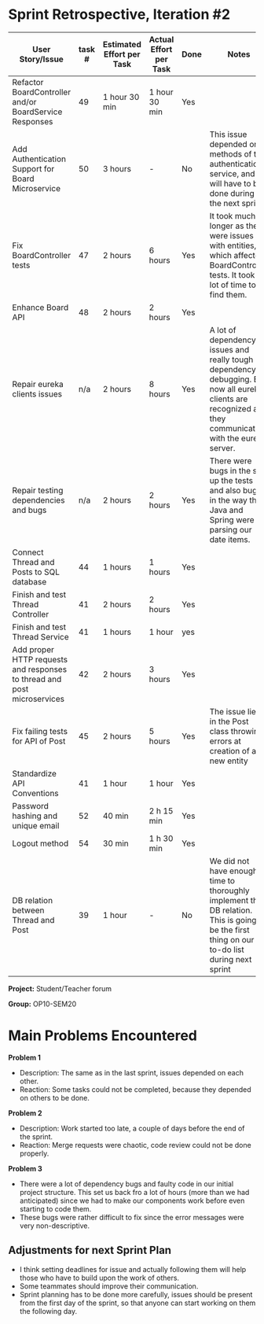 # Sprint Retrospective, Iteration #2

| User Story/Issue                 | task # | Estimated Effort per Task | Actual Effort per Task | Done | Notes                                                        |
| -------------------------------- | ------ | ------------------------- | ---------------------- | ---- | ------------------------------------------------------------ |
| Refactor BoardController and/or BoardService Responses | 49    | 1 hour 30 min                    | 1 hour 30 min                 | Yes  |                                                           |
| Add Authentication Support for Board Microservice | 50    | 3 hours                    | -                 | No  | This issue depended on methods of the authentication service, and will have to be done during the next sprint.                                                          |
| Fix BoardController tests | 47    | 2 hours                     | 6 hours                 | Yes  |  It took much longer as there were issues with entities, which affected BoardController tests. It took a lot of time to find them.            |
| Enhance Board API | 48    | 2 hours                     | 2 hours                 | Yes  |                             |
| Repair eureka clients issues | n/a | 2 hours | 8 hours | Yes | A lot of dependency issues and really tough dependency debugging. But now all eureka clients are recognized and they communicate with the eureka server. |
| Repair testing dependencies and bugs | n/a | 2 hours | 2 hours | Yes | There were bugs in the set up the tests and also bugs in the way the Java and Spring were parsing our date items. |
| Connect Thread and Posts to SQL database | 44 | 1 hours | 1 hours | Yes | |
| Finish and test Thread Controller | 41 | 2 hours | 2 hours | Yes | |
| Finish and test Thread Service | 41 | 1 hours | 1 hour | yes | |
| Add proper HTTP requests and responses to thread and post microservices | 42 | 2 hours | 3 hours | Yes | |
| Fix failing tests for API of Post | 45 | 2 hours | 5 hours | Yes | The issue lied in the Post class throwing errors at creation of a new entity |
| Standardize API Conventions | 41 | 1 hour | 1 hour | Yes | |
|Password hashing and  unique email | 52 | 40 min | 2 h 15 min | Yes |
|Logout method | 54 | 30 min | 1 h 30 min | Yes |
|DB relation between Thread and Post| 39 | 1 hour | -  | No | We did not have enough time to thoroughly implement this DB relation. This is going to be the first thing on our to-do list during next sprint |


**Project:** Student/Teacher forum

**Group:** OP10-SEM20



# Main Problems Encountered

**Problem 1**

- Description: The same as in the last sprint, issues depended on each other.
- Reaction: Some tasks could not be completed, because they depended on others to be done.

**Problem 2**

- Description: Work started too late, a couple of days before the end of the sprint.
- Reaction: Merge requests were chaotic, code review could not be done properly.

**Problem 3**

- There were a lot of dependency bugs and faulty code in our initial project structure. This set us back fro a lot of hours (more than we had anticipated) since we had to make our components work before even starting to code them. 
- These bugs were rather difficult to fix since the error messages were very non-descriptive.


## Adjustments for next Sprint Plan

- I think setting deadlines for issue and actually following them will help those who have to build upon the work of others.
- Some teammates should improve their communication.
- Sprint planning has to be done more carefully, issues should be present from the first day of the sprint, so that anyone can start working on them the following day.